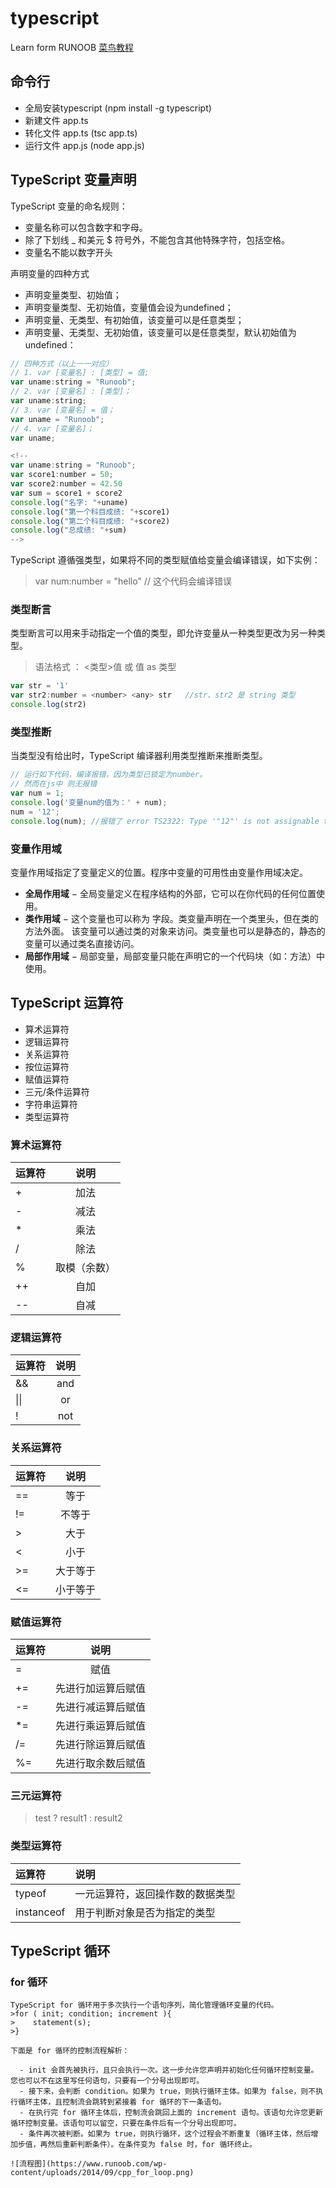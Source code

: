# typescript
Learn form RUNOOB [菜鸟教程](https://www.runoob.com/typescript/ts-tutorial.html)

## 命令行
  - 全局安装typescript (npm install -g typescript)
  - 新建文件 app.ts
  - 转化文件 app.ts (tsc app.ts)
  - 运行文件 app.js (node app.js)

## TypeScript 变量声明 
  TypeScript 变量的命名规则：
  - 变量名称可以包含数字和字母。
  - 除了下划线 _ 和美元 $ 符号外，不能包含其他特殊字符，包括空格。
  - 变量名不能以数字开头

  声明变量的四种方式
  - 声明变量类型、初始值；
  - 声明变量类型、无初始值，变量值会设为undefined；
  - 声明变量、无类型、有初始值，该变量可以是任意类型；
  - 声明变量、无类型、无初始值，该变量可以是任意类型，默认初始值为 undefined：

  ```javascript
  // 四种方式（以上一一对应）
  // 1. var [变量名] : [类型] = 值;
  var uname:string = "Runoob";
  // 2. var [变量名] : [类型]；
  var uname:string;
  // 3. var [变量名] = 值；
  var uname = "Runoob";
  // 4. var [变量名]；
  var uname;

  <!-- 
  var uname:string = "Runoob";
  var score1:number = 50;
  var score2:number = 42.50
  var sum = score1 + score2
  console.log("名字: "+uname)
  console.log("第一个科目成绩: "+score1)
  console.log("第二个科目成绩: "+score2)
  console.log("总成绩: "+sum)
  -->
  ```

  TypeScript 遵循强类型，如果将不同的类型赋值给变量会编译错误，如下实例：
  > var num:number = "hello"     // 这个代码会编译错误

  ### 类型断言
  类型断言可以用来手动指定一个值的类型，即允许变量从一种类型更改为另一种类型。
  > 语法格式 ： <类型>值  或   值 as 类型
  ```javascript
  var str = '1' 
  var str2:number = <number> <any> str   //str、str2 是 string 类型
  console.log(str2)
  ```

  ### 类型推断
  当类型没有给出时，TypeScript 编译器利用类型推断来推断类型。
  ```javascript
  // 运行如下代码，编译报错，因为类型已锁定为number。
  // 然而在js中 则无报错
  var num = 1;
  console.log('变量num的值为：' + num);
  num = '12';
  console.log(num); //报错了 error TS2322: Type '"12"' is not assignable to type 'number'.
  ```

  ### 变量作用域
  变量作用域指定了变量定义的位置。程序中变量的可用性由变量作用域决定。

  - **全局作用域** − 全局变量定义在程序结构的外部，它可以在你代码的任何位置使用。
  - **类作用域** − 这个变量也可以称为 字段。类变量声明在一个类里头，但在类的方法外面。 该变量可以通过类的对象来访问。类变量也可以是静态的，静态的变量可以通过类名直接访问。
  - **局部作用域** − 局部变量，局部变量只能在声明它的一个代码块（如：方法）中使用。


## TypeScript 运算符
  - 算术运算符 
  - 逻辑运算符
  - 关系运算符
  - 按位运算符
  - 赋值运算符
  - 三元/条件运算符
  - 字符串运算符
  - 类型运算符

### 算术运算符
| 运算符   | 说明 | 
| :----- | :--: |
| + |  加法  |
| - |  减法  |
| * |  乘法  |
| / |  除法  |
| % |  取模（余数）  |
| ++ |  自加  |
| -- |  自减  |

### 逻辑运算符
| 运算符   | 说明 | 
| :----- | :--: |
| && |  and  |
| &#124;&#124; |  or  |
| ! |  not  |

### 关系运算符
| 运算符   | 说明 | 
| :----- | :--: |
| == |  等于  |
| != |  不等于  |
| > |  大于  |
| < |  小于  |
| >= |  大于等于  |
| <= |  小于等于  |

### 赋值运算符
| 运算符   | 说明 | 
| :----- | :--: |
| = |  赋值  |
| += |  先进行加运算后赋值  |
| -= |  先进行减运算后赋值  |
| *= |  先进行乘运算后赋值  |
| /= |  先进行除运算后赋值  |
| %= |  先进行取余数后赋值  |

### 三元运算符 
> test ? result1 : result2

### 类型运算符
| 运算符   | 说明 | 
| :----- | :----- |
| typeof |  一元运算符，返回操作数的数据类型  |
| instanceof |  用于判断对象是否为指定的类型  |


## TypeScript 循环

  ### for 循环
    TypeScript for 循环用于多次执行一个语句序列，简化管理循环变量的代码。
    >for ( init; condition; increment ){
    >    statement(s);
    >}

    下面是 for 循环的控制流程解析：

      - init 会首先被执行，且只会执行一次。这一步允许您声明并初始化任何循环控制变量。您也可以不在这里写任何语句，只要有一个分号出现即可。
      - 接下来，会判断 condition。如果为 true，则执行循环主体。如果为 false，则不执行循环主体，且控制流会跳转到紧接着 for 循环的下一条语句。
      - 在执行完 for 循环主体后，控制流会跳回上面的 increment 语句。该语句允许您更新循环控制变量。该语句可以留空，只要在条件后有一个分号出现即可。
      - 条件再次被判断。如果为 true，则执行循环，这个过程会不断重复（循环主体，然后增加步值，再然后重新判断条件）。在条件变为 false 时，for 循环终止。
  
    ![流程图](https://www.runoob.com/wp-content/uploads/2014/09/cpp_for_loop.png)